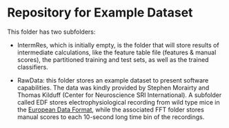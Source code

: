 # Repository for Example Dataset

This folder has two subfolders:

- IntermRes, which is initially empty, is the folder that will store results of intermediate calculations, like the feature table file (features & manual scores), the partitioned training and test sets, as well as the trained classifiers.

- RawData: this folder stores an example dataset to present software capabilities. The data was kindly provided by Stephen Morairty and Thomas Kilduff (Center for Neuroscience SRI International). A subfolder called EDF stores electrophysiological recording from wild type mice in the [European Data Format](https://www.edfplus.info), while the associated FFT folder stores manual scores to each 10-second long time bin of the recordings.